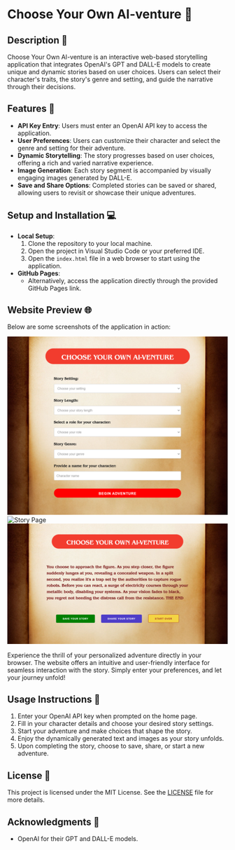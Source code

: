 # Choose Your Own AI-venture 🌟

## Description 📖
Choose Your Own AI-venture is an interactive web-based storytelling application that integrates OpenAI's GPT and DALL-E models to create unique and dynamic stories based on user choices. Users can select their character's traits, the story's genre and setting, and guide the narrative through their decisions.

## Features 🚀
- **API Key Entry**: Users must enter an OpenAI API key to access the application.
- **User Preferences**: Users can customize their character and select the genre and setting for their adventure.
- **Dynamic Storytelling**: The story progresses based on user choices, offering a rich and varied narrative experience.
- **Image Generation**: Each story segment is accompanied by visually engaging images generated by DALL-E.
- **Save and Share Options**: Completed stories can be saved or shared, allowing users to revisit or showcase their unique adventures.

## Setup and Installation 💻
- **Local Setup**:
  1. Clone the repository to your local machine.
  2. Open the project in Visual Studio Code or your preferred IDE.
  3. Open the `index.html` file in a web browser to start using the application.
- **GitHub Pages**:
  - Alternatively, access the application directly through the provided GitHub Pages link.

## Website Preview 🌐
Below are some screenshots of the application in action:

![Story Preferences](./develop/images/preview_userPrefs.png)
![Story Page](/develop/images/preview_storyGen.png)
![THE END](./develop/images/preview_theEnd.png)

Experience the thrill of your personalized adventure directly in your browser. The website offers an intuitive and user-friendly interface for seamless interaction with the story. Simply enter your preferences, and let your journey unfold!

## Usage Instructions 📝
1. Enter your OpenAI API key when prompted on the home page.
2. Fill in your character details and choose your desired story settings.
3. Start your adventure and make choices that shape the story.
4. Enjoy the dynamically generated text and images as your story unfolds.
5. Upon completing the story, choose to save, share, or start a new adventure.

## License 📜
This project is licensed under the MIT License. See the [LICENSE](LICENSE) file for more details.

## Acknowledgments 👏
- OpenAI for their GPT and DALL-E models.